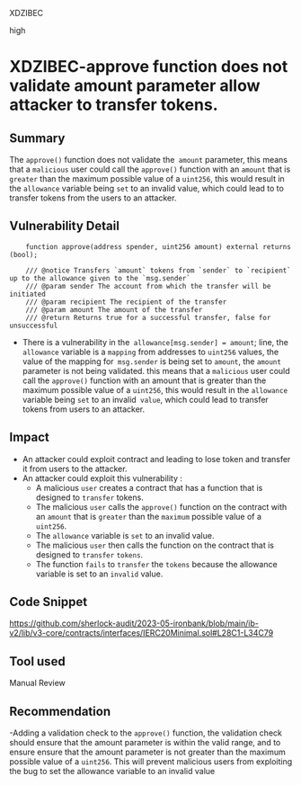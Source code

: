 XDZIBEC

high

# XDZIBEC-approve function does not validate amount parameter allow attacker to transfer tokens.

## Summary
The `approve()` function does not validate the` amount` parameter, this means that a `malicious` user could call the `approve()` function with an `amount` that is `greater` than the maximum possible value of a `uint256`, this would result in the `allowance` variable being `set` to an invalid value, which could lead to to transfer tokens from the users to an attacker.
## Vulnerability Detail
```solidity
    function approve(address spender, uint256 amount) external returns (bool);

    /// @notice Transfers `amount` tokens from `sender` to `recipient` up to the allowance given to the `msg.sender`
    /// @param sender The account from which the transfer will be initiated
    /// @param recipient The recipient of the transfer
    /// @param amount The amount of the transfer
    /// @return Returns true for a successful transfer, false for unsuccessful
```
- There is a vulnerability in the` allowance[msg.sender] = amount`; line, the `allowance` variable is a `mapping` from addresses to `uint256` values, the value of the mapping for` msg.sender` is being set to `amount`, the `amount` parameter is not being validated. this means that a `malicious` user could call the `approve()` function with an amount that is greater than the maximum possible value of a `uint256`, this would result in the `allowance` variable being `set` to an invalid` value`, which could lead to transfer tokens from users to an attacker.
## Impact
- An attacker could  exploit contract and leading to lose token and transfer it from users to the attacker.
- An attacker could exploit this vulnerability :
    - A malicious `user` creates a contract that has a function that is designed to `transfer` tokens.
    - The malicious `user` calls the `approve()` function on the contract with an `amount` that is `greater` than the `maximum` possible value of a `uint256`.
    - The `allowance` variable is `set` to an invalid value.
    - The malicious `user` then calls the function on the contract that is designed to `transfer` `tokens`.
    - The function `fails` to `transfer` the `tokens` because the allowance variable is set to an `invalid` value.


## Code Snippet
https://github.com/sherlock-audit/2023-05-ironbank/blob/main/ib-v2/lib/v3-core/contracts/interfaces/IERC20Minimal.sol#L28C1-L34C79
## Tool used

Manual Review

## Recommendation
-Adding a validation check to the `approve()` function, the validation check should ensure that the amount parameter is within the valid range, and to ensure ensure that the amount parameter is not greater than the maximum possible value of a `uint256`. This will prevent malicious users from exploiting the bug to set the allowance variable to an invalid value
